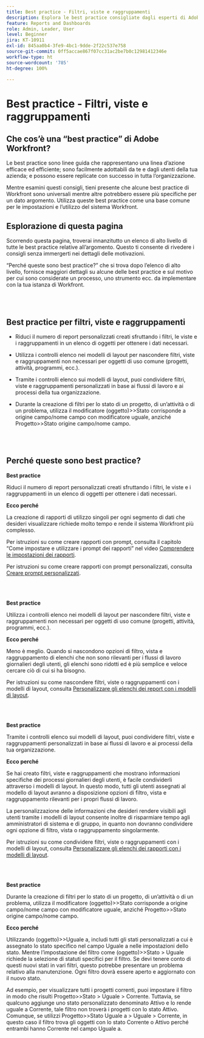 ```yaml
---
title: Best practice - Filtri, viste e raggruppamenti
description: Esplora le best practice consigliate dagli esperti di Adobe Workfront in merito alla configurazione, alla gestione e all’utilizzo di filtri, viste e raggruppamenti in Workfront.
feature: Reports and Dashboards
role: Admin, Leader, User
level: Beginner
jira: KT-10911
exl-id: 845aa0b4-3fe9-4bc1-9dde-2f22c537e758
source-git-commit: 0ff5accae867f07cc31ac2be7b0c12981412346e
workflow-type: ht
source-wordcount: '785'
ht-degree: 100%

---
```


# Best practice - Filtri, viste e raggruppamenti

## Che cos’è una “best practice” di Adobe Workfront?

Le best practice sono linee guida che rappresentano una linea d’azione efficace ed efficiente; sono facilmente adottabili da te e dagli utenti della tua azienda; e possono essere replicate con successo in tutta l’organizzazione.

Mentre esamini questi consigli, tieni presente che alcune best practice di Workfront sono universali mentre altre potrebbero essere più specifiche per un dato argomento. Utilizza queste best practice come una base comune per le impostazioni e l’utilizzo del sistema Workfront.

## Esplorazione di questa pagina

Scorrendo questa pagina, troverai innanzitutto un elenco di alto livello di tutte le best practice relative all’argomento. Questo ti consente di rivedere i consigli senza immergerti nei dettagli delle motivazioni.

“Perché queste sono best practice?” che si trova dopo l’elenco di alto livello, fornisce maggiori dettagli su alcune delle best practice e sul motivo per cui sono considerate un processo, uno strumento ecc. da implementare con la tua istanza di Workfront.

</br>
</br>

## Best practice per filtri, viste e raggruppamenti

* Riduci il numero di report personalizzati creati sfruttando i filtri, le viste e i raggruppamenti in un elenco di oggetti per ottenere i dati necessari.

* Utilizza i controlli elenco nei modelli di layout per nascondere filtri, viste e raggruppamenti non necessari per oggetti di uso comune (progetti, attività, programmi, ecc.).

* Tramite i controlli elenco sui modelli di layout, puoi condividere filtri, viste e raggruppamenti personalizzati in base ai flussi di lavoro e ai processi della tua organizzazione.

* Durante la creazione di filtri per lo stato di un progetto, di un’attività o di un problema, utilizza il modificatore (oggetto)>>Stato corrisponde a origine campo/nome campo con modificatore uguale, anziché Progetto>>Stato origine campo/nome campo.

</br>
</br>

## Perché queste sono best practice?

**Best practice**

Riduci il numero di report personalizzati creati sfruttando i filtri, le viste e i raggruppamenti in un elenco di oggetti per ottenere i dati necessari.

**Ecco perché**

La creazione di rapporti di utilizzo singoli per ogni segmento di dati che desideri visualizzare richiede molto tempo e rende il sistema Workfront più complesso.

Per istruzioni su come creare rapporti con prompt, consulta il capitolo “Come impostare e utilizzare i prompt dei rapporti” nel video [Comprendere le impostazioni dei rapporti](https://experienceleague.adobe.com/docs/workfront-learn/tutorials-workfront/reporting/basic-reporting/report-settings.html?lang=it).

Per istruzioni su come creare rapporti con prompt personalizzati, consulta [Creare prompt personalizzati](https://experienceleague.adobe.com/docs/workfront-learn/tutorials-workfront/reporting/intermediate-reporting/custom-prompts.html?lang=it).

</br>
</br>

**Best practice**

Utilizza i controlli elenco nei modelli di layout per nascondere filtri, viste e raggruppamenti non necessari per oggetti di uso comune (progetti, attività, programmi, ecc.).

**Ecco perché**

Meno è meglio. Quando si nascondono opzioni di filtro, vista e raggruppamento di elenchi che non sono rilevanti per i flussi di lavoro giornalieri degli utenti, gli elenchi sono ridotti ed è più semplice e veloce cercare ciò di cui si ha bisogno.

Per istruzioni su come nascondere filtri, viste o raggruppamenti con i modelli di layout, consulta [Personalizzare gli elenchi dei report con i modelli di layout](https://experienceleague.adobe.com/docs/workfront-learn/tutorials-workfront/administration-and-setup/layout-templates/customize-reporting-lists-with-layout-templates.html?lang=it).

</br>
</br>

**Best practice**

Tramite i controlli elenco sui modelli di layout, puoi condividere filtri, viste e raggruppamenti personalizzati in base ai flussi di lavoro e ai processi della tua organizzazione.

**Ecco perché**

Se hai creato filtri, viste e raggruppamenti che mostrano informazioni specifiche dei processi giornalieri degli utenti, è facile condividerli attraverso i modelli di layout. In questo modo, tutti gli utenti assegnati al modello di layout avranno a disposizione opzioni di filtro, vista e raggruppamento rilevanti per i propri flussi di lavoro.

La personalizzazione delle informazioni che desideri rendere visibili agli utenti tramite i modelli di layout consente inoltre di risparmiare tempo agli amministratori di sistema e di gruppo, in quanto non dovranno condividere ogni opzione di filtro, vista o raggruppamento singolarmente.

Per istruzioni su come condividere filtri, viste o raggruppamenti con i modelli di layout, consulta [Personalizzare gli elenchi dei rapporti con i modelli di layout](https://experienceleague.adobe.com/docs/workfront-learn/tutorials-workfront/administration-and-setup/layout-templates/customize-reporting-lists-with-layout-templates.html?lang=it).

</br>
</br>

**Best practice**

Durante la creazione di filtri per lo stato di un progetto, di un’attività o di un problema, utilizza il modificatore (oggetto)>>Stato corrisponde a origine campo/nome campo con modificatore uguale, anziché Progetto>>Stato origine campo/nome campo.

**Ecco perché**

Utilizzando (oggetto)>>Uguale a, includi tutti gli stati personalizzati a cui è assegnato lo stato specifico nel campo Uguale a nelle impostazioni dello stato. Mentre l’impostazione del filtro come (oggetto)>>Stato > Uguale richiede la selezione di statuti specifici per il filtro. Se devi tenere conto di questi nuovi stati in vari filtri, questo potrebbe presentare un problema relativo alla manutenzione. Ogni filtro dovrà essere aperto e aggiornato con il nuovo stato.

Ad esempio, per visualizzare tutti i progetti correnti, puoi impostare il filtro in modo che risulti Progetto>>Stato > Uguale > Corrente. Tuttavia, se qualcuno aggiunge uno stato personalizzato denominato Attivo e lo rende uguale a Corrente, tale filtro non troverà i progetti con lo stato Attivo. Comunque, se utilizzi Progetto>>Stato Uguale a > Uguale > Corrente, in questo caso il filtro trova gli oggetti con lo stato Corrente o Attivo perché entrambi hanno Corrente nel campo Uguale a.
